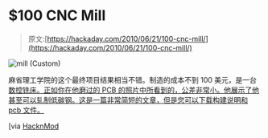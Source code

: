 # $100 CNC Mill

> 原文:[https://hackaday.com/2010/06/21/100-cnc-mill/](https://hackaday.com/2010/06/21/100-cnc-mill/)

![](../Images/36646191ffe786c4b6fc928ffac3fb36.png "mill (Custom)")

麻省理工学院的这个最终项目结果相当不错。制造的成本不到 100 美元，是一台[数控铣床。正如你在他磨过的 PCB 的照片中所看到的，公差非常小。他展示了他甚至可以轧制低碳钢。这是一篇非常简短的文章，但是您可以下载构建说明和 pcb 文件。](http://fab.cba.mit.edu/classes/MIT/863.09/people/dcarr/final/final.html)

[via [HacknMod](http://hacknmod.com/hack/diy-3-axis-cnc-milling-machine-for-under-100/?utm_source=feedburner&utm_medium=feed&utm_campaign=Feed:+hacknmod/qjUG+(Hack+N+Mod))